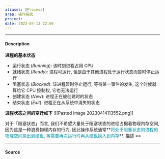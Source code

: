 ```yaml
---
aliases: [Process]
area: 操作系统
project: 
date: 2023-04-13 22:06
---
```

---
#### Description
**进程的基本状态**
- 运行状态 (*Running*): 该时刻进程占用 CPU
- 就绪状态 (*Ready*): 进程可运行, 但是由于其他进程处于运行状态而暂时停止运行
- 阻塞状态 (*Blocked*): 该进程暂时停止运行, 等待某一事件的发生, 这个时候就算给它 CPU 控制权, 它也无法运行
- 创建状态 (*New*): 进程正在被创建时的状态
- 结束状态 (*Exit*): 进程正在从系统中消失的状态

**进程状态之间的变迁如下**
![[Pasted image 20230414113552.png]]

对于「阻塞状态」而言, 我们不希望大量处于阻塞状态的进程占据着物理内存空间, 因为这是一种浪费物理内存的行为. 因此操作系统通常**<font color="#0593A2">将处于阻塞状态的进程的物理空间换出到硬盘, 等需要再次运行时再从硬盘换入到内存</font>**. 
描述 ==

---
#### Source
